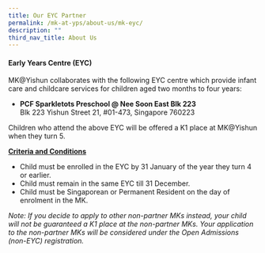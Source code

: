 ```yaml
---
title: Our EYC Partner
permalink: /mk-at-yps/about-us/mk-eyc/
description: ""
third_nav_title: About Us
---
```

#### **Early Years Centre (EYC)**

MK@Yishun collaborates with the following EYC centre which provide infant care and childcare services for children aged two months to four years:
* **PCF Sparkletots Preschool @ Nee Soon East Blk 223**<br>Blk 223 Yishun Street 21, #01-473, Singapore 760223

Children who attend the above EYC will be offered a K1 place at MK@Yishun when they turn 5.

**<u>Criteria and Conditions</u>**
* Child must be enrolled in the EYC by 31 January of the year they turn 4 or earlier.
* Child must remain in the same EYC till 31 December.
* Child must be Singaporean or Permanent Resident on the day of enrolment in the MK.

*Note: If you decide to apply to other non-partner MKs instead, your child will not be guaranteed a K1 place at the non-partner MKs. Your application to the non-partner MKs will be considered under the Open Admissions (non-EYC) registration.*